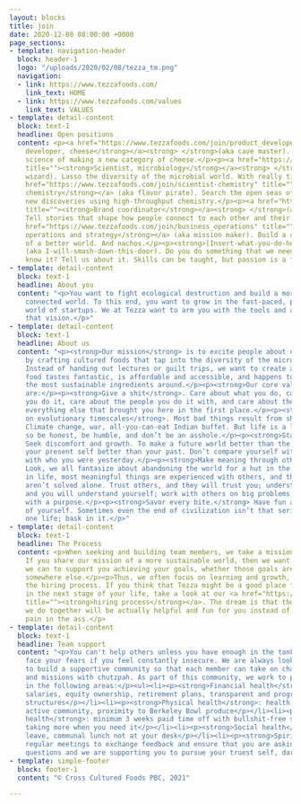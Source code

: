 ```yaml
---
layout: blocks
title: join
date: 2020-12-08 08:00:00 +0000
page_sections:
- template: navigation-header
  block: header-1
  logo: "/uploads/2020/02/08/tezza_tm.png"
  navigation:
  - link: https://www.tezzafoods.com/
    link_text: HOME
  - link: https://www.tezzafoods.com/values
    link_text: VALUES
- template: detail-content
  block: text-1
  headline: Open positions
  content: <p><a href="https://www.tezzafoods.com/join/product_developer" title=""><strong>Product
    developer, cheese</strong></a><strong> </strong>(aka cave master). Dive into the
    science of making a new category of cheese.</p><p><a href="https://www.tezzafoods.com/join/microbiologist"
    title=""><strong>Scientist, microbiology</strong></a><strong> </strong>(aka culture
    wizard). Lasso the diversity of the microbial world. With really tiny ropes.</p><p><a
    href="https://www.tezzafoods.com/join/scientist-chemistry" title=""><strong>Scientist,
    chemistry</strong></a> (aka flavor pirate). Search the open seas of flavor for
    new discoveries using high-throughput chemistry.</p><p><a href="https://www.tezzafoods.com/join/brand_coordinator"
    title=""><strong>Brand coordinator</strong></a><strong> </strong>(aka social storyteller).
    Tell stories that shape how people connect to each other and their food.</p><p><a
    href="https://www.tezzafoods.com/join/business_operations" title=""><strong>Business
    operations and strategy</strong></a> (aka mission maker). Build a company in pursuit
    of a better world. And nachos.</p><p><strong>[Insert-what-you-do-here] badass</strong>
    (aka I-will-smash-down-this-door). Do you do something that we need, and we don't
    know it? Tell us about it. Skills can be taught, but passion is a fruit.</p>
- template: detail-content
  block: text-1
  headline: About you
  content: "<p>You want to fight ecological destruction and build a more thoughtful,
    connected world. To this end, you want to grow in the fast-paced, passion-driven
    world of startups. We at Tezza want to arm you with the tools and agency to create
    that vision.</p>"
- template: detail-content
  block: text-1
  headline: About us
  content: "<p><strong>Our mission</strong> is to excite people about eating sustainably
    by crafting cultured foods that tap into the diversity of the microbial world.
    Instead of handing out lectures or guilt trips, we want to create a world where
    food tastes fantastic, is affordable and accessible, and happens to be made from
    the most sustainable ingredients around.</p><p><strong>Our core values</strong>
    are:</p><p><strong>Give a shit</strong>. Care about what you do, care about how
    you do it, care about the people you do it with, and care about the planet and
    everything else that brought you here in the first place.</p><p><strong>Think
    on evolutionary timescales</strong>. Most bad things result from short-term thinking.
    Climate change, war, all-you-can-eat Indian buffet. But life is a long-term game,
    so be honest, be humble, and don’t be an asshole.</p><p><strong>Stay hungry</strong>.
    Seek discomfort and growth. To make a future world better than the present, make
    your present self better than your past. Don’t compare yourself with others but
    with who you were yesterday.</p><p><strong>Make meaning through others</strong>.
    Look, we all fantasize about abandoning the world for a hut in the woods. But
    in life, most meaningful things are experienced with others, and the biggest problems
    aren’t solved alone. Trust others, and they will trust you; understand others,
    and you will understand yourself; work with others on big problems, and wake up
    with a purpose.</p><p><strong>Savor every bite.</strong> Have fun and take care
    of yourself. Sometimes even the end of civilization isn’t that serious. You have
    one life; bask in it.</p>"
- template: detail-content
  block: text-1
  headline: The Process
  content: <p>When seeking and building team members, we take a mission perspective.
    If you share our mission of a more sustainable world, then we want to do whatever
    we can to support you achieving your goals, whether those goals are with us or
    somewhere else.</p><p>Thus, we often focus on learning and growth, even during
    the hiring process. If you think that Tezza might be a good place for you to grow
    in the next stage of your life, take a look at our <a href="https://www.tezzafoods.com/join/the-process"
    title=""><strong>hiring process</strong></a>. The dream is that the hiring dance
    we do together will be actually helpful and fun for you instead of an exhausting
    pain in the ass.</p>
- template: detail-content
  block: text-1
  headline: Team support
  content: "<p>You can't help others unless you have enough in the tank. You can't
    face your fears if you feel constantly insecure. We are always looking for ways
    to build a supportive community so that each member can take on challenges, demons,
    and missions with chutzpah. As part of this community, we work to provide security
    in the following areas:</p><ul><li><p><strong>Financial health</strong>: competitive
    salaries, equity ownership, retirement plans, transparent and progressive pay
    structures</p></li><li><p><strong>Physical health</strong>: health insurance,
    active community, proximity to Berkeley Bowl produce</p></li><li><p><strong>Mental
    health</strong>: minimum 3 weeks paid time off with bullshit-free support for
    taking more when you need it</p></li><li><p><strong>Social health</strong>: parental
    leave, communal lunch not at your desk</p></li><li><p><strong>Spiritual health</strong>:
    regular meetings to exchange feedback and ensure that you are asking the hard
    questions and we are supporting you to pursue your truest self, dark chocolate</p></li></ul>"
- template: simple-footer
  block: footer-1
  content: "© Cross Cultured Foods PBC, 2021"

---
```

